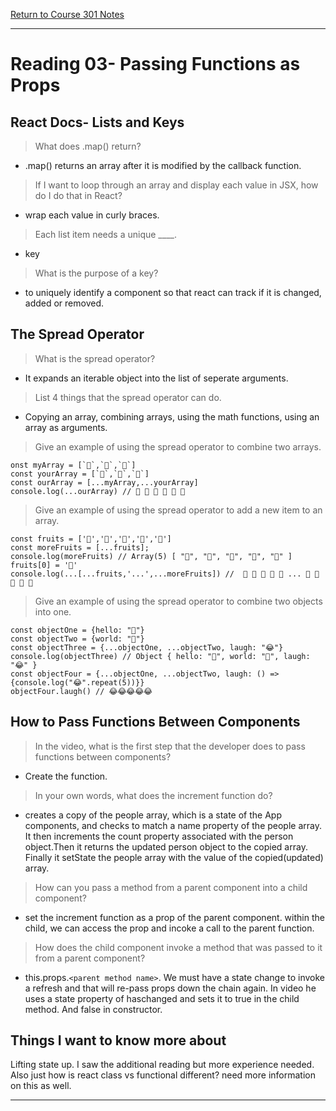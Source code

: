 [Return to Course 301 Notes](https://KrisDunning.github.io/301-Reading-Notes)

-----
# Reading 03- Passing Functions as Props

## React Docs- Lists and Keys

> What does .map() return?

-  .map() returns an array after it is modified by the callback function.

> If I want to loop through an array and display each value in JSX, how do I do that in React?

- wrap each value in curly braces.

> Each list item needs a unique ____.

- key

> What is the purpose of a key?

- to uniquely identify a component so that react can track if it is changed, added or removed.

## The Spread Operator

> What is the spread operator?

- It expands an iterable object into the list of seperate arguments.

> List 4 things that the spread operator can do.

- Copying an array, combining arrays, using the math functions, using an array as arguments.

> Give an example of using the spread operator to combine two arrays.

~~~~~ JS
onst myArray = [`🤪`,`🐻`,`🎌`]
const yourArray = [`🙂`,`🤗`,`🤩`]
const ourArray = [...myArray,...yourArray]
console.log(...ourArray) // 🤪 🐻 🎌 🙂 🤗 🤩
~~~~~

>Give an example of using the spread operator to add a new item to an array.

~~~~~ JS
const fruits = ['🍏','🍊','🍌','🍉','🍍']
const moreFruits = [...fruits];
console.log(moreFruits) // Array(5) [ "🍏", "🍊", "🍌", "🍉", "🍍" ]
fruits[0] = '🍑'
console.log(...[...fruits,'...',...moreFruits]) //  🍑 🍊 🍌 🍉 🍍 ... 🍏 🍊 🍌 🍉 🍍

~~~~~

> Give an example of using the spread operator to combine two objects into one.

~~~~~ JS
const objectOne = {hello: "🤪"}
const objectTwo = {world: "🐻"}
const objectThree = {...objectOne, ...objectTwo, laugh: "😂"}
console.log(objectThree) // Object { hello: "🤪", world: "🐻", laugh: "😂" }
const objectFour = {...objectOne, ...objectTwo, laugh: () => {console.log("😂".repeat(5))}}
objectFour.laugh() // 😂😂😂😂😂
~~~~~

## How to Pass Functions Between Components

> In the video, what is the first step that the developer does to pass functions between components?

- Create the function.

> In your own words, what does the increment function do?

- creates a copy of the people array, which is a state of the App components, and checks to match a name property of the people array. It then increments the count property associated with the person object.Then it returns the updated person object to the copied array. Finally it setState the people array with the value of the copied(updated) array.

> How can you pass a method from a parent component into a child component?

- set the increment function as a prop of the parent component. within the child, we can access the prop and incoke a call to the parent function.

>How does the child component invoke a method that was passed to it from a parent component?

- this.props.`<parent method name>`. We must have a state change to invoke a refresh and that will re-pass props down the chain again. In video he uses a state property of haschanged and sets it to true in the child method. And false in constructor.

## Things I want to know more about

Lifting state up. I saw the additional reading but more experience needed. Also just how is react class vs functional different? need more information on this as well. 

-----